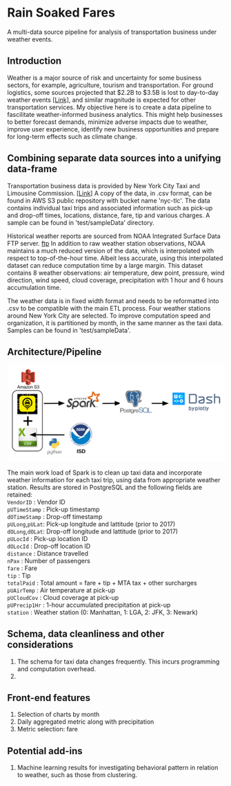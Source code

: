 # Rain Soaked Fares
A multi-data source pipeline for analysis of transportation business under weather events.

## Introduction
Weather is a major source of risk and uncertainty for some business sectors, for example, agriculture, tourism and transportation. For ground logistics, some sources projected that $2.2B to $3.5B is lost to day-to-day weather events [[Link]](https://www.fleetowner.com/blog/mitigating-weather-s-impact-trucking), and similar magnitude is expected for other transportation services. My objective here is to create a data pipeline to fascilitate weather-informed business analytics. This might help businesses to better forecast demands, minimize adverse impacts due to weather, improve user experience, identify new business opportunities and prepare for long-term effects such as climate change.

## Combining separate data sources into a unifying data-frame
Transportation business data is provided by New York City Taxi and Limousine Commission. [[Link]](https://www1.nyc.gov/site/tlc/about/tlc-trip-record-data.page) A copy of the data, in .csv format, can be found in AWS S3 public repository with bucket name 'nyc-tlc'. The data contains individual taxi trips and associated information such as pick-up and drop-off times, locations, distance, fare, tip and various charges. A sample can be found in 'test/sampleData' directory.

Historical weather reports are sourced from NOAA Integrated Surface Data FTP server. [ftp](ftp://ftp.ncdc.noaa.gov/pub/data/noaa) In addition to raw weather station observations, NOAA maintains a much reduced version of the data, which is interpolated with respect to top-of-the-hour time. Albeit less accurate, using this interpolated dataset can reduce computation time by a large margin. This dataset contains 8 weather observations: air temperature, dew point, pressure, wind direction, wind speed, cloud coverage, precipitation with 1 hour and 6 hours accumulation time.

The weather data is in fixed width format and needs to be reformatted into .csv to be compatible with the main ETL process. Four weather stations around New York City are selected. To improve computation speed and organization, it is partitioned by month, in the same manner as the taxi data. Samples can be found in 'test/sampleData'.

## Architecture/Pipeline
![Tech Stack](https://github.com/colinmec/InsightDE-RainSoakedFares/blob/master/Tech%20Stack.png)

The main work load of Spark is to clean up taxi data and incorporate weather information for each taxi trip, using data from appropriate weather station. Results are stored in PostgreSQL and the following fields are retained:  
    `VendorID`      : Vendor ID  
    `pUTimeStamp`   : Pick-up timestamp  
    `dOTimeStamp`   : Drop-off timestamp  
    `pULong`,`pULat`: Pick-up longitude and lattitude (prior to 2017)  
    `dOLong`,`dOLat`: Drop-off longitude and lattitude (prior to 2017)  
    `pULocId`       : Pick-up location ID  
    `dOLocId`       : Drop-off location ID  
    `distance`      : Distance travelled  
    `nPax`          : Number of passengers  
    `fare`          : Fare  
    `tip`           : Tip  
    `totalPaid`     : Total amount = fare + tip + MTA tax + other surcharges  
    `pUAirTemp`     : Air temperature at pick-up  
    `pUCloudCov`    : Cloud coverage at pick-up  
    `pUPrecip1Hr`   : 1-hour accumulated precipitation at pick-up  
    `station`       : Weather station (0: Manhattan, 1: LGA, 2: JFK, 3: Newark)  

## Schema, data cleanliness and other considerations
1. The schema for taxi data changes frequently. This incurs programming and computation overhead.
2. 

## Front-end features
1. Selection of charts by month
2. Daily aggregated metric along with precipitation
3. Metric selection: fare

## Potential add-ins
1. Machine learning results for investigating behavioral pattern in relation to weather, such as those from clustering.
